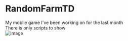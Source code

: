 # RandomFarmTD
 My mobile game I've been working on for the last month <br />
 There is only scripts to show <br />
![image](https://user-images.githubusercontent.com/57590394/163711819-d7e1287d-56e0-4156-80a7-9024b3c37e7a.png)
